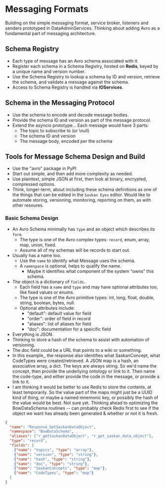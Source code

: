 # Messaging Formats

Building on the simple messaging format, service broker, listeners and senders prototyped in DataAdminServices.
Thinking about adding Avro as a fundamental part of messaging architecture.

## Schema Registry

- Each type of message has an Avro schema associated with it.
- Register each schema in a Schema Registry, hosted on __Redis__, keyed by a unique name and version number.
- Use the Schema Registry to lookup a schema by ID and version, retrieve the schema, and validate a message against the schema.
- Access to Schema Registry is handled via __IOServices__.

## Schema in the Messaging Protocol

- Use the schema to encode and decode message bodies.
- Provide the schema ID and version as part of the message protocol.
- Extend the asyncio prototype... Each message would have 3 parts:
  - The topic to subscribe to (or \null)
  - The schema ID and version
  - The message body, encoded per the schema

## Tools for Message Schema Design and Build

- Use the "avro" package in PyPI
- Start out simple, and then add more complexity as needed.
- Use plaintext, simple JSON at first, then look at binary, encrypted, compressed options.
- Think, longer-term, about including these schema definitions as one of the things that can be edited in the `Saskan Eyes` editor. Would like to automate storing, versioning, monitoring, reporting on them, as with other resoures.

### Basic Schema Design

- An Avro Schema minimally has `type` and an object which describes its `form`.
  - The type is one of the Avro complex types: `record`, enum, array, map, union, fixed.
  - Assume all of my schemas will be records to start out.
- Usually has a name too.
  - Use the `name` to identify what Message uses the schema.
  - A `namespace` is optional, helps to qualify the name.
    - Maybe it identifies what component of the system "owns" this schema.
- The object is a dictionary of `fields`.
  - Each field has a `name` and `type` and may have optional attributes too, like fixed values or enums.
  - The type is one of the Avro primitive types: int, long, float, double, string, boolean, bytes, null.
  - Optional attributes include:
    - "default": default value for field
    - "order": order of field in record
    - "aliases": list of aliases for field
    - "doc": documentation for a speicific field
- Everything is JSON.
- Thinking to store a hash of the schema to assist with automation of versioning.
- The doc field could be a URL that points to a wiki or something.
- In this example,, the response also identifies what SaskanConcept, what CodeTypes were created/retrieved. A JSON map is a hash, an associative array, a dict. The keys are always string. So we'd name the concept, then provide the underlying ontology or link to it. Then name the code-type, and either provide the code in the message, or provide a link to it.
- I am thinking it would be better to use Redis to store the contents, at least temporarily. So the value part of the maps might just be a UUID kind of thing, or maybe a named mnemonic key, or possibly the hash of the value would be best. Not sure yet. Thinking ahead to optimizing the BowDataSchema routines -- can probably check Redis first to see if the object we want has already been generated & whether or not it is fresh.

```json
{
  "name": "Response_GetSaskanDataObject",
  "namespace": "BowDataSchema",
  "aliases": ["r_getSaskanDataObject", "r_get_saskan_data_object"],
  "type": "record",
  "fields": [
    {"name": "topics", "type": "array"},
    {"name": "version", "type": "string"},
    {"name": "hash", "type": "string"},
    {"name": "doc", "type": "string"},
    {"name": "SaskanConcepts", "type": "map"},
    {"name": "CodeTypes", "type": "map"}
  ]
}
```
